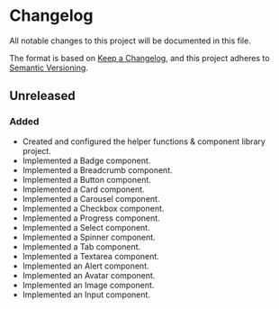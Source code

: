 # Changelog

All notable changes to this project will be documented in this file.

The format is based on [Keep a Changelog](https://keepachangelog.com/en/1.0.0/),
and this project adheres to [Semantic Versioning](https://semver.org/spec/v2.0.0.html).

## Unreleased

### Added

- Created and configured the helper functions & component library project.
- Implemented a Badge component.
- Implemented a Breadcrumb component.
- Implemented a Button component.
- Implemented a Card component.
- Implemented a Carousel component.
- Implemented a Checkbox component.
- Implemented a Progress component.
- Implemented a Select component.
- Implemented a Spinner component.
- Implemented a Tab component.
- Implemented a Textarea component.
- Implemented an Alert component.
- Implemented an Avatar component.
- Implemented an Image component.
- Implemented an Input component.
